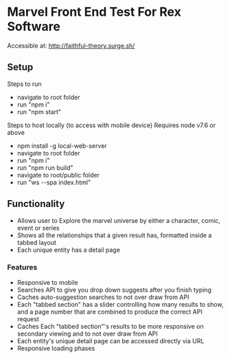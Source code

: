 # Marvel Front End Test For Rex Software

Accessible at: http://faithful-theory.surge.sh/

## Setup

Steps to run

* navigate to root folder
* run "npm i"
* run "npm start"

Steps to host locally (to access with mobile device) Requires node v7.6 or above

* npm install -g local-web-server
* navigate to root folder
* run "npm i"
* run "npm run build"
* navigate to root/public folder
* run "ws --spa index.html"

## Functionality

* Allows user to Explore the marvel universe by either a character, comic, event or series
* Shows all the relationships that a given result has, formatted inside a tabbed layout
* Each unique entity has a detail page

### Features

* Responsive to mobile
* Searches API to give you drop down suggests after you finish typing
* Caches auto-suggestion searches to not over draw from API
* Each "tabbed section" has a slider controlling how many results to show, and a page number that are combined to produce the correct API request
* Caches Each "tabbed section"'s results to be more responsive on secondary viewing and to not over draw from API
* Each entity's unique detail page can be accessed directly via URL
* Responsive loading phases
